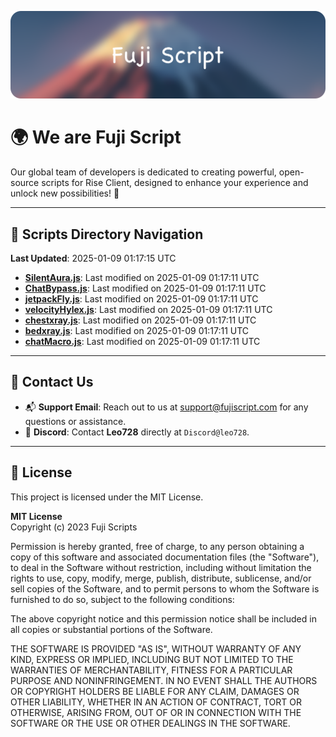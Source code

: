 ![Banner](.github/b.webp)

# 🌍 **We are Fuji Script**

Our global team of developers is dedicated to creating powerful, open-source scripts for Rise Client, designed to enhance your experience and unlock new possibilities! 🌟

---
<!-- SCRIPTS_NAVIGATION_START -->
## 📂 **Scripts Directory Navigation**

**Last Updated**: 2025-01-09 01:17:15 UTC

- **[SilentAura.js](scripts/SilentAura.js)**: Last modified on 2025-01-09 01:17:11 UTC
- **[ChatBypass.js](scripts/ChatBypass.js)**: Last modified on 2025-01-09 01:17:11 UTC
- **[jetpackFly.js](scripts/jetpackFly.js)**: Last modified on 2025-01-09 01:17:11 UTC
- **[velocityHylex.js](scripts/velocityHylex.js)**: Last modified on 2025-01-09 01:17:11 UTC
- **[chestxray.js](scripts/chestxray.js)**: Last modified on 2025-01-09 01:17:11 UTC
- **[bedxray.js](scripts/bedxray.js)**: Last modified on 2025-01-09 01:17:11 UTC
- **[chatMacro.js](scripts/chatMacro.js)**: Last modified on 2025-01-09 01:17:11 UTC

<!-- SCRIPTS_NAVIGATION_END -->

---

## 💬 **Contact Us**  
- 📬 **Support Email**: Reach out to us at [support@fujiscript.com](mailto:support@fujiscript.com) for any questions or assistance.  
- 💬 **Discord**: Contact **Leo728** directly at `Discord@leo728`.

---

## 📜 **License**

This project is licensed under the MIT License.  

**MIT License**  
Copyright (c) 2023 Fuji Scripts  

Permission is hereby granted, free of charge, to any person obtaining a copy of this software and associated documentation files (the "Software"), to deal in the Software without restriction, including without limitation the rights to use, copy, modify, merge, publish, distribute, sublicense, and/or sell copies of the Software, and to permit persons to whom the Software is furnished to do so, subject to the following conditions:  

The above copyright notice and this permission notice shall be included in all copies or substantial portions of the Software.  

THE SOFTWARE IS PROVIDED "AS IS", WITHOUT WARRANTY OF ANY KIND, EXPRESS OR IMPLIED, INCLUDING BUT NOT LIMITED TO THE WARRANTIES OF MERCHANTABILITY, FITNESS FOR A PARTICULAR PURPOSE AND NONINFRINGEMENT. IN NO EVENT SHALL THE AUTHORS OR COPYRIGHT HOLDERS BE LIABLE FOR ANY CLAIM, DAMAGES OR OTHER LIABILITY, WHETHER IN AN ACTION OF CONTRACT, TORT OR OTHERWISE, ARISING FROM, OUT OF OR IN CONNECTION WITH THE SOFTWARE OR THE USE OR OTHER DEALINGS IN THE SOFTWARE.  
